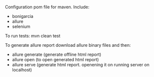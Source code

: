 Configuration pom file for maven. Include:
- bonigarcia
- allure
- selenium

To run tests:
mvn clean test

To generate allure report download allure binary files and then:
- allure generate (generate offline html report)
- allure open (to open generated html report)
- allure serve (generate html report. openening it on running server on localhost)
